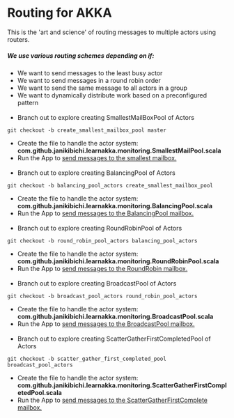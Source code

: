 # Routing for AKKA
This is the 'art and science' of routing messages to multiple actors using routers.
##### We use various routing schemes depending on if:
- We want to send messages to the least busy actor
- We want to send messages in a round robin order
- We want to send the same message to all actors in a group
- We want to dynamically distribute work based on a preconfigured pattern
<br><br>
- Branch out to explore creating SmallestMailBoxPool of Actors
````
git checkout -b create_smallest_mailbox_pool master
````
- Create the file to handle the actor system: <b>com.github.janikibichi.learnakka.monitoring.SmallestMailPool.scala</b>
- Run the App to [send messages to the smallest mailbox.](https://asciinema.org/a/VPrP6wkSHZjDlb81ZDDoTQdJH)
<br><br>
- Branch out to explore creating BalancingPool of Actors
````
git checkout -b balancing_pool_actors create_smallest_mailbox_pool 
````
- Create the file to handle the actor system: <b>com.github.janikibichi.learnakka.monitoring.BalancingPool.scala</b>
- Run the App to [send messages to the BalancingPool mailbox.](https://asciinema.org/a/QeLY9MasY0jlKr0tSWmH2SRvQ)
<br><br>
- Branch out to explore creating RoundRobinPool of Actors
````
git checkout -b round_robin_pool_actors balancing_pool_actors
````
- Create the file to handle the actor system: <b>com.github.janikibichi.learnakka.monitoring.RoundRobinPool.scala</b>
- Run the App to [send messages to the RoundRobin mailbox.](https://asciinema.org/a/qaPszz6EbZFHeezGqWYX8bI53)
<br><br>
- Branch out to explore creating BroadcastPool of Actors
````
git checkout -b broadcast_pool_actors round_robin_pool_actors 
````
- Create the file to handle the actor system: <b>com.github.janikibichi.learnakka.monitoring.BroadcastPool.scala</b>
- Run the App to [send messages to the BroadcastPool mailbox.](https://asciinema.org/a/qaPszz6EbZFHeezGqWYX8bI53)
<br><br>
- Branch out to explore creating ScatterGatherFirstCompletedPool of Actors
````
git checkout -b scatter_gather_first_completed_pool broadcast_pool_actors
````
- Create the file to handle the actor system: <b>com.github.janikibichi.learnakka.monitoring.ScatterGatherFirstCompletedPool.scala</b>
- Run the App to [send messages to the ScatterGatherFirstComplete mailbox.](https://asciinema.org/a/nYO3fNonqwighBP4Z7robVWll)